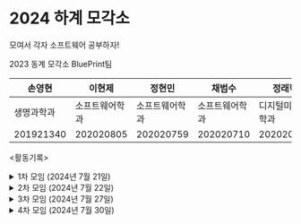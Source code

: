 # 2024 하계 모각소
모여서 각자 소프트웨어 공부하자!

2023 동계 모각소 BluePrint팀 

|손영현|이현제|정현민|채범수|정래혁|
|---|---|---|---|---|
|생명과학과|소프트웨어학과|소프트웨어학과|소프트웨어학과|디지털미디어학과|
|201921340|202020805|202020759|202020710|202020102|

<활동기록>

<details>
  <summary>1차 모임 (2024년 7월 21일) </summary>
<img width="1437" alt="스크린샷 2024-07-21 오후 10 41 35" src="https://github.com/user-attachments/assets/1d55c7e9-b005-4bd5-9e4d-e69c4b5d5b7d">
<br>
  이현제 - 공부내용 및 모각소 소감 : https://velog.io/@guswp320/JAVAclass-%EC%9D%B8%EC%8A%A4%ED%84%B4%EC%8A%A4%EC%9D%98-%EB%A9%94%EB%AA%A8%EB%A6%AC-%ED%95%A0%EB%8B%B9
<br>
  손영현 - 공부내용 및 모각소 소감 : https://development-diary-0h.tistory.com/24
</details>

<details>
  <summary>2차 모임 (2024년 7월 22일) </summary>
<img width="1436" alt="스크린샷 2024-07-22 오후 9 21 23" src="https://github.com/user-attachments/assets/5236c904-6213-4d9d-ad24-c937ea897e40"> 
<br>
  이현제 - 공부내용 및 모각소 소감 : https://velog.io/@guswp320/%EC%9A%B4%EC%98%81%EC%B2%B4%EC%A0%9C-address-spaces
<br>
  손영현 - 공부내용 및 모각소 소감 : https://development-diary-0h.tistory.com/25
</details>

<details>
  <summary>3차 모임 (2024년 7월 27일) </summary>
<img width="1438" alt="스크린샷 2024-07-27 오후 9 03 54" src="https://github.com/user-attachments/assets/f319fa9b-ab17-4271-b617-15e6711ec9a1">

  손영현 - 공부내용 및 모각소 소감: https://development-diary-0h.tistory.com/26
<br>
  이현제 - 공부내용 및 모각소 소감: https://velog.io/@guswp320/%EC%9A%B4%EC%98%81%EC%B2%B4%EC%A0%9C-5%EC%9B%9424%EC%9D%BC

</details>

<details>
  <summary>4차 모임 (2024년 7월 30일) </summary>


</details>
